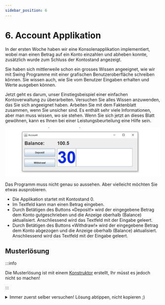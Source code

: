 ```yaml
---
sidebar_position: 6
---
```


# 6. Account Applikation

In der ersten Woche haben wir eine Konsolenapplikation implementiert, wobei man
einen Betrag auf ein Konto einzahlen und abheben konnte, zusätzlich wurde zum
Schluss der Kontostand angezeigt.

Sie haben sich mittlerweile schon ein grosses Wissen angeeignet, wie wir mit
Swing Programme mit einer grafischen Benutzeroberfläche schreiben können. Sie
wissen auch, wie Sie vom Benutzer Eingaben erhalten und Werte ausgeben können.

Jetzt geht es darum, unser Einstiegsbeispiel einer einfachen Kontoverwaltung zu
überarbeiten. Versuchen Sie alles Wissen anzuwenden, das Sie sich angeeignet
haben. Arbeiten Sie mit dem Faktenblatt zusammen, wenn Sie unsicher sind. Es
enthält sehr viele Informationen, aber man muss wissen, wo sie stehen. Wenn Sie
sich jetzt an dieses Blatt gewöhnen, kann es Ihnen bei einer
Leistungsbeurteilung eine Hilfe sein.

![account application](../img/account-application-swing.png)

Das Programm muss nicht genau so aussehen. Aber vielleicht möchten Sie etwas
ausprobieren.

- Die Applikation startet mit Kontostand 0.
- Im Textfeld kann man einen Betrag eingeben.
- Durch Betätigen des Buttons «Deposit!» wird der eingegebene Betrag dem Konto
  gutgeschrieben und die Anzeige oberhalb (Balance) aktualisiert. Anschliessend
  wird das Textfeld mit der Eingabe geleert.
- Durch Betätigen des Buttons «Withdraw!» wird der eingegebene Betrag dem Konto
  abgezogen und die Anzeige oberhalb (Balance) aktualisiert. Anschliessend wird
  das Textfeld mit der Eingabe geleert.

## Musterlösung

:::info

Die Musterlösung ist mit einem [Konstruktor](../konzepte/Konstruktor) erstellt,
Ihr müsst es jedoch nicht so machen!

:::

<details>
<summary>Immer zuerst selber versuchen! Lösung abtippen, nicht kopieren ;)</summary>

```java title="Starter.java"
public class Starter {
	public static void main(String[] args) {
		AccountGui gui = new AccountGui();
		gui.showDialog();
	}
}
```

```java title="AccountGui.java"
import java.awt.Color;
import java.awt.Font;
import java.awt.event.ActionEvent;
import java.awt.event.ActionListener;

import javax.swing.JButton;
import javax.swing.JFrame;
import javax.swing.JLabel;
import javax.swing.JTextField;

public class AccountGui extends JFrame implements ActionListener {
	Account account;
	JButton deposit = new JButton("Deposit!");;
	JButton withdraw = new JButton("Withdraw!");
	JLabel balanceLabel = new JLabel("Balance:");
	JLabel balanceAmountLabel = new JLabel();
	JTextField amountTextField = new JTextField();

	public AccountGui() {
		// Initialisieren vom Account im Konstruktor
		account = new Account();
	}

	public AccountGui(double startBalance) {
		// Initialisieren vom Account mit einem startguthaben
		account = new Account();
		account.deposit(startBalance);
	}

	public void showDialog() {
		this.setLayout(null);

		amountTextField.setBounds(170, 50, 370, 90);
		amountTextField.setFont(new Font("Arial", Font.BOLD, 80));
		amountTextField.setForeground(Color.blue);

		balanceLabel.setBounds(10, 10, 100, 30);
		balanceLabel.setFont(new Font("Arial", Font.BOLD, 24));

		balanceAmountLabel.setBounds(10, 40, 250, 20);
		balanceAmountLabel.setBounds(170, 10, 390, 30);
		balanceAmountLabel.setFont(new Font("Arial", Font.BOLD, 24));

		deposit.setBounds(10, 50, 150, 40);
		deposit.addActionListener(this);

		withdraw.setBounds(10, 100, 150, 40);
		withdraw.addActionListener(this);

		this.add(amountTextField);
		this.add(balanceLabel);
		this.add(balanceAmountLabel);
		this.add(deposit);
		this.add(withdraw);

		this.setTitle("Account GUI Application");
		this.setDefaultCloseOperation(EXIT_ON_CLOSE);
		this.setSize(580, 200);
		this.setVisible(true);
	}

	@Override
	public void actionPerformed(ActionEvent e) {
		if (e.getSource() == deposit) {
			account.deposit(getAmount());
		} else if (e.getSource() == withdraw) {
			account.withdraw(getAmount());
		}
		refreshBalance();
		clearAmount();
	}

	// Es ist guter Stil, wenn private Methoden unterhalb der public Methoden stehen
	// Am Besten sortiert nach der Verwendung. Dies vereinfacht das Lesen des Codes!

	private double getAmount() {
		return Double.parseDouble(amountTextField.getText());
	}

	private void refreshBalance() {
		double balance = account.getBalance();
		balanceAmountLabel.setText(balance + "");
		// balanceLabel.setText(Double.toString(balance)); // alternative Möglichkeit
	}

	private void clearAmount() {
		amountTextField.setText("");
	}
}
```

```java title="Account.java"
public class Account {
	private double balance;

	public double getBalance() {
		return balance;
	}

	public void deposit(double value) {
		this.balance += value;
	}

	public void withdraw(double value) {
		this.balance -= value;
	}
}
```

</details>
